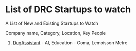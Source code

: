 # List of DRC Startups to watch

A List of New and Existing Startups to Watch



Company name, Category, Location, Key People


1. [DugAssistant](https://www.dugassistant.com) - AI, Education - Goma, Lemoisson Metre
